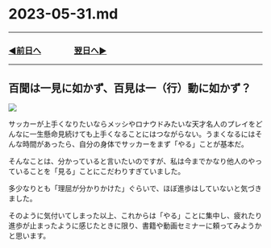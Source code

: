 # 2023-05-31.md

---
### [◀️前日へ](https://github.com/yuasys/chatty-journal/blob/main/2023/05/2023-05-30.md)&emsp;&emsp;&emsp;&emsp;[翌日へ▶️](https://github.com/yuasys/chatty-journal/blob/main/2023/06/2023-06-01.md)
---

百聞は一見に如かず、百見は一（行）動に如かず？
-

![](https://hackmd.io/_uploads/B1bcuU4Un.png)

サッカーが上手くなりたいならメッシやロナウドみたいな天才名人のプレイをどんなに一生懸命見続けても上手くなることにはつながらない。うまくなるにはそんな時間があったら、自分の身体でサッカーをまず「やる」ことが基本だ。

そんなことは、分かっていると言いたいのですが、私は今までかなり他人のやっていることを「見る」ことにこだわりすぎていました。

多少なりとも「理屈が分かりかけた」ぐらいで、ほぼ進歩はしていないと気づきました。

そのように気付いてしまった以上、これからは「やる」ことに集中し、疲れたり進歩が止まったように感じたときに限り、書籍や動画セミナーに頼ってみようかと思います。


